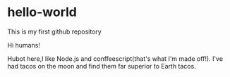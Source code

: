 # hello-world
This is my first github repository

Hi humans!

Hubot here,I like Node.js and conffeescript(that's what I'm made off!).
I've had tacos on the moon and find them far superior to Earth tacos.
